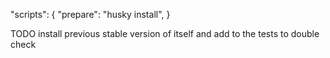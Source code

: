 "scripts": {
  "prepare": "husky install",
}

TODO
install previous stable version of itself and add to the tests to double check

